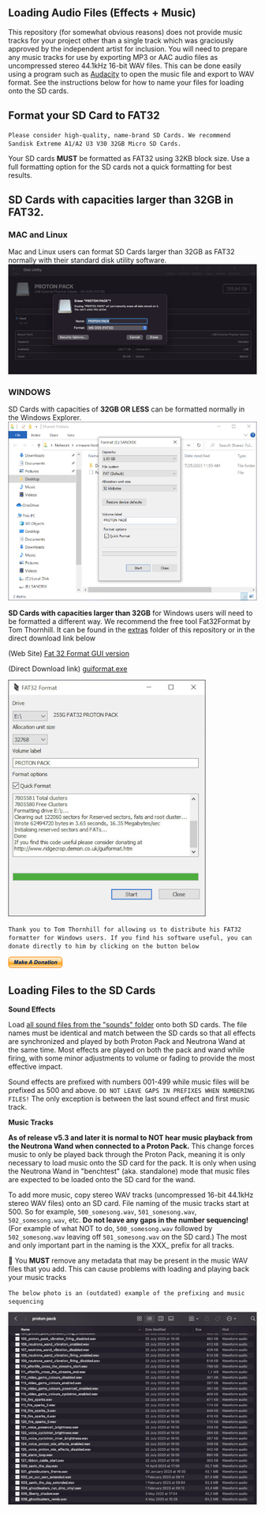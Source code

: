## Loading Audio Files (Effects + Music)

This repository (for somewhat obvious reasons) does not provide music tracks for your project other than a single track which was graciously approved by the independent artist for inclusion. You will need to prepare any music tracks for use by exporting MP3 or AAC audio files as uncompressed stereo 44.1kHz 16-bit WAV files. This can be done easily using a program such as [Audacity](https://www.audacityteam.org/) to open the music file and export to WAV format. See the instructions below for how to name your files for loading onto the SD cards.

## Format your SD Card to FAT32
`Please consider high-quality, name-brand SD Cards. We recommend Sandisk Extreme A1/A2 U3 V30 32GB Micro SD Cards.`

Your SD cards **MUST** be formatted as FAT32 using 32KB block size. Use a full formatting option for the SD cards not a quick formatting for best results.

## SD Cards with capacities larger than 32GB in FAT32.

### MAC and Linux
Mac and Linux users can format SD Cards larger than 32GB as FAT32 normally with their standard disk utility software.
![Mac and Linux Formatting](images/macfat32.jpg)

### WINDOWS
SD Cards with capacities of **32GB OR LESS** can be formatted normally in the Windows Explorer.
![Mac and Linux Formatting](images/fat32windows.jpg)

**SD Cards with capacities larger than 32GB** for Windows users will need to be formatted a different way. We recommend the free tool Fat32Format by Tom Thornhill. It can be found in the [extras](https://github.com/gpstar81/GPStar-proton-pack/blob/main/extras/) folder of this repository or in the direct download link below

(Web Site)
[Fat 32 Format GUI version](http://ridgecrop.co.uk/index.htm?guiformat.htm)

(Direct Download link)
[guiformat.exe](https://github.com/gpstar81/GPStar-proton-pack/blob/main/extras/sound/guiformat.exe?raw=1)

![fat32formatter](images/fat32.jpg)

`Thank you to Tom Thornhill for allowing us to distribute his FAT32 formatter for Windows users. If you find his software useful, you can donate directly to him by clicking on the button below`

[![Tom Thornhill donate](images/donate.gif)](https://www.paypal.com/webapps/shoppingcart?flowlogging_id=f8611276523bf&mfid=1690302003463_f8611276523bf#/checkout/openButton)

## Loading Files to the SD Cards

**Sound Effects**

Load [all sound files from the "sounds" folder](https://github.com/gpstar81/GPStar-proton-pack/blob/main/sounds/) onto both SD cards. The file names must be identical and match between the SD cards so that all effects are synchronized and played by both Proton Pack and Neutrona Wand at the same time. Most effects are played on both the pack and wand while firing, with some minor adjustments to volume or fading to provide the most effective impact.

Sound effects are prefixed with numbers 001-499 while music files will be prefixed as 500 and above. `DO NOT LEAVE GAPS IN PREFIXES WHEN NUMBERING FILES!` The only exception is between the last sound effect and first music track.

**Music Tracks**

**As of release v5.3 and later it is normal to NOT hear music playback from the Neutrona Wand when connected to a Proton Pack.** This change forces music to only be played back through the Proton Pack, meaning it is only necessary to load music onto the SD card for the pack. It is only when using the Neutrona Wand in "benchtest" (aka. standalone) mode that music files are expected to be loaded onto the SD card for the wand.

To add more music, copy stereo WAV tracks (uncompressed 16-bit 44.1kHz stereo WAV files) onto an SD card. File naming of the music tracks start at 500. So for example, `500_somesong.wav`, `501_somesong.wav`, `502_somesong.wav`, etc. **Do not leave any gaps in the number sequencing!** (For example of what NOT to do, `500_somesong.wav` followed by `502_somesong.wav` leaving off `501_somesong.wav` on the SD card.) The most and only important part in the naming is the XXX_ prefix for all tracks.

📝 You **MUST** remove any metadata that may be present in the music WAV files that you add. This can cause problems with loading and playing back your music tracks

`The below photo is an (outdated) example of the prefixing and music sequencing`

![audio example](images/audioexample.jpg)


